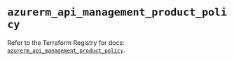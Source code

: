 # `azurerm_api_management_product_policy`

Refer to the Terraform Registry for docs: [`azurerm_api_management_product_policy`](https://registry.terraform.io/providers/hashicorp/azurerm/4.49.0/docs/resources/api_management_product_policy).
